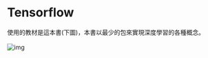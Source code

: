 # Tensorflow
使用的教材是這本書(下圖)，本書以最少的包來實現深度學習的各種概念。<br><br>
![img](https://im2.book.com.tw/image/getImage?i=https://www.books.com.tw/img/001/076/17/0010761759.jpg&v=59893e71&w=1146&h=600)

